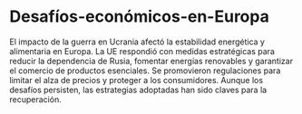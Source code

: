 # Desafíos-económicos-en-Europa
El impacto de la guerra en Ucrania afectó la estabilidad energética y alimentaria en Europa. La UE respondió con medidas estratégicas para reducir la dependencia de Rusia, fomentar energías renovables y garantizar el comercio de productos esenciales. Se promovieron regulaciones para limitar el alza de precios y proteger a los consumidores. Aunque los desafíos persisten, las estrategias adoptadas han sido claves para la recuperación.
